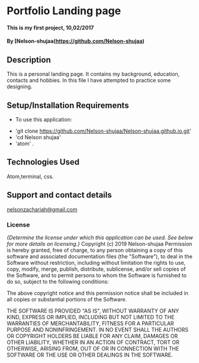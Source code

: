 # Portfolio Landing page
#### This is my first project, 10,02/2017
#### By **[Nelson-shujaa(https://github.com/Nelson-shujaa)**
## Description
This is a personal landing page.
It contains my background, education, contacts and hobbies.
In this file I have attempted to practice some designing.

## Setup/Installation Requirements
* To use this application:
- 'git clone https://github.com/Nelson-shujaa/Nelson-shujaa.github.io.git'
- 'cd Nelson shujaa'
- 'atom' .

## Technologies Used
Atom,terminal, css.
## Support and contact details
nelsonzachariah@gmail.com
### License
*{Determine the license under which this application can be used.  See below for more details on licensing.}*
Copyright (c) 2019 Nelson-shujaa
Permission is hereby granted, free of charge, to any person obtaining a copy
of this software and associated documentation files (the "Software"), to deal
in the Software without restriction, including without limitation the rights
to use, copy, modify, merge, publish, distribute, sublicense, and/or sell
copies of the Software, and to permit persons to whom the Software is
furnished to do so, subject to the following conditions:

The above copyright notice and this permission notice shall be included in all
copies or substantial portions of the Software.

THE SOFTWARE IS PROVIDED "AS IS", WITHOUT WARRANTY OF ANY KIND, EXPRESS OR
IMPLIED, INCLUDING BUT NOT LIMITED TO THE WARRANTIES OF MERCHANTABILITY,
FITNESS FOR A PARTICULAR PURPOSE AND NONINFRINGEMENT. IN NO EVENT SHALL THE
AUTHORS OR COPYRIGHT HOLDERS BE LIABLE FOR ANY CLAIM, DAMAGES OR OTHER
LIABILITY, WHETHER IN AN ACTION OF CONTRACT, TORT OR OTHERWISE, ARISING FROM,
OUT OF OR IN CONNECTION WITH THE SOFTWARE OR THE USE OR OTHER DEALINGS IN THE
SOFTWARE.
